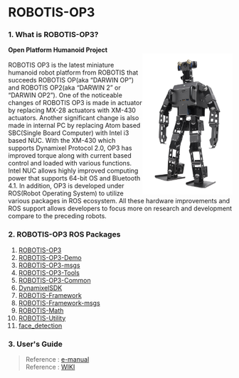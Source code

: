 # ROBOTIS-OP3

### 1. What is ROBOTIS-OP3?  
**Open Platform Humanoid Project**  
<img src="https://github.com/ROBOTIS-GIT/ROBOTIS-Documents/blob/master/wiki-images/ROBOTIS-OP3/default_op3.jpg" align="right" width="40%" />  
ROBOTIS OP3 is the latest miniature humanoid robot platform from ROBOTIS that succeeds ROBOTIS OP(aka “DARWIN OP”) and ROBOTIS OP2(aka “DARWIN 2” or “DARWIN OP2”). One of the noticeable changes of ROBOTIS OP3 is made in actuator by replacing MX-28 actuators with XM-430 actuators. Another significant change is also made in internal PC by replacing Atom based SBC(Single Board Computer) with Intel i3 based NUC. With the XM-430 which supports Dynamixel Protocol 2.0, OP3 has improved torque along with current based control and loaded with various functions. Intel NUC allows highly improved computing power that supports 64-bit OS and Bluetooth 4.1. In addition, OP3 is developed under ROS(Robot Operating System) to utilize various packages in ROS ecosystem. All these hardware improvements and ROS support allows developers to focus more on research and development compare to the preceding robots.  
  
### 2. ROBOTIS-OP3 ROS Packages
1. [ROBOTIS-OP3](https://github.com/ROBOTIS-GIT/ROBOTIS-OP3)
2. [ROBOTIS-OP3-Demo](https://github.com/ROBOTIS-GIT/ROBOTIS-OP3-Demo)
3. [ROBOTIS-OP3-msgs](https://github.com/ROBOTIS-GIT/ROBOTIS-OP3-msgs)
4. [ROBOTIS-OP3-Tools](https://github.com/ROBOTIS-GIT/ROBOTIS-OP3-Tools)
5. [ROBOTIS-OP3-Common](https://github.com/ROBOTIS-GIT/ROBOTIS-OP3-Common)
6. [DynamixelSDK](https://github.com/ROBOTIS-GIT/DynamixelSDK)
7. [ROBOTIS-Framework](https://github.com/ROBOTIS-GIT/ROBOTIS-Framework)
8. [ROBOTIS-Framework-msgs](https://github.com/ROBOTIS-GIT/ROBOTIS-Framework-msgs)
9. [ROBOTIS-Math](https://github.com/ROBOTIS-GIT/ROBOTIS-Math)  
10. [ROBOTIS-Utility](https://github.com/ROBOTIS-GIT/ROBOTIS-Utility)  
11. [face_detection](https://github.com/ROBOTIS-GIT/face_detection)   


### 3. User's Guide
 > Reference : [e-manual](http://support.robotis.com/en/product/robotis_op3.htm)  
 > Reference : [WIKI](https://github.com/ROBOTIS-GIT/ROBOTIS-Documents/wiki/OP3-User's-Guide)  
